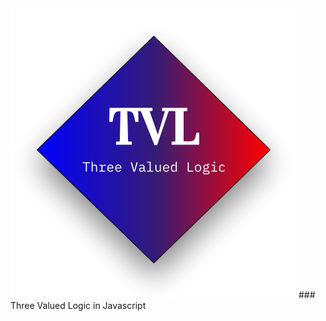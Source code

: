 <img style="margin-left:auto;margin-right:auto;display-block:inline;" src="./tvl.png"/>
### Three Valued Logic in Javascript
